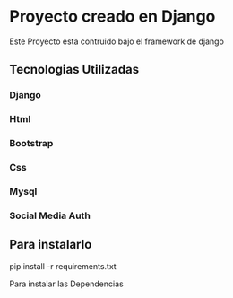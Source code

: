 # Proyecto creado en Django 

Este Proyecto esta contruido bajo el framework de django

## Tecnologias Utilizadas 

### Django 
### Html
### Bootstrap 
### Css
### Mysql 
### Social Media Auth

## Para instalarlo 

pip install -r requirements.txt

Para instalar las Dependencias 
